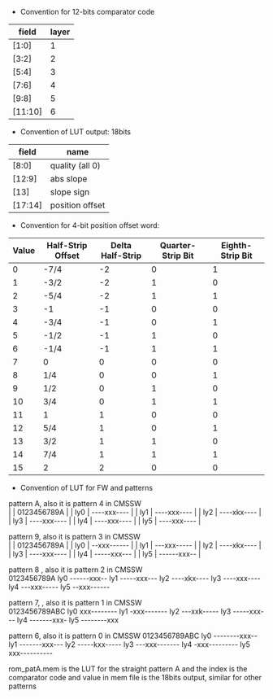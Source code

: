* Convention for 12-bits comparator code

|  field   | layer |
|----------|-------|
|  [1:0]   |   1   |
|  [3:2]   |   2   |
|  [5:4]   |   3   |
|  [7:6]   |   4   |
|  [9:8]   |   5   |
|  [11:10] |   6   |

* Convention of LUT output:  18bits

|  field   |  name           |
|----------|-----------------|
| [8:0]    | quality (all 0) |
| [12:9]   | abs slope       |
| [13]     | slope sign      |
| [17:14]  | position offset |


* Convention for 4-bit position offset word:

| Value | Half-Strip Offset  | Delta Half-Strip  | Quarter-Strip Bit  | Eighth-Strip Bit |
|-------|--------------------|-------------------|--------------------|------------------|
|   0   |   -7/4             |   -2              |   0                |   1              |
|   1   |   -3/2             |   -2              |   1                |   0              |
|   2   |   -5/4             |   -2              |   1                |   1              |
|   3   |   -1               |   -1              |   0                |   0              |
|   4   |   -3/4             |   -1              |   0                |   1              |
|   5   |   -1/2             |   -1              |   1                |   0              |
|   6   |   -1/4             |   -1              |   1                |   1              |
|   7   |   0                |   0               |   0                |   0              |
|   8   |   1/4              |   0               |   0                |   1              |
|   9   |   1/2              |   0               |   1                |   0              |
|   10  |   3/4              |   0               |   1                |   1              |
|   11  |   1                |   1               |   0                |   0              |
|   12  |   5/4              |   1               |   0                |   1              |
|   13  |   3/2              |   1               |   1                |   0              |
|   14  |   7/4              |   1               |   1                |   1              |
|   15  |   2                |   2               |   0                |   0              |

* Convention of LUT for FW and patterns 

pattern A, also it is pattern 4 in CMSSW   
  |     | 0123456789A | 
  | ly0 | ----xxx---- | 
  | ly1 | ----xxx---- | 
  | ly2 | ----xkx---- | 
  | ly3 | ----xxx---- | 
  | ly4 | ----xxx---- | 
  | ly5 | ----xxx---- | 

pattern 9, also it is pattern 3 in CMSSW   
  |     | 0123456789A | 
  | ly0 | --xxx------ | 
  | ly1 | ---xxx----- | 
  | ly2 | ----xkx---- | 
  | ly3 | ----xxx---- | 
  | ly4 | -----xxx--- | 
  | ly5 | ------xxx-- | 

pattern 8 , also it is pattern 2 in CMSSW   
       0123456789A
   ly0 ------xxx--
   ly1 -----xxx---
   ly2 ----xkx----
   ly3 ----xxx----
   ly4 ---xxx-----
   ly5 --xxx------

pattern 7, , also it is pattern 1 in CMSSW   
       0123456789ABC
   ly0 xxx--------
   ly1 -xxx-------
   ly2 ---xxk-----
   ly3 -----xxx---
   ly4 -------xxx-
   ly5 --------xxx

pattern 6, also it is pattern 0 in CMSSW
       0123456789ABC
   ly0 --------xxx--
   ly1 -------xxx---
   ly2 -----kxx-----
   ly3 ---xxx-------
   ly4 -xxx---------
   ly5 xxx----------


rom_patA.mem is the LUT for the straight pattern A and the index is the comparator code and value in mem file is the 18bits output, similar for other patterns

